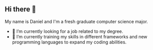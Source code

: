 ## Hi there 👋

My name is Daniel and I'm a fresh graduate computer science major.

- 🔭 I’m currently looking for a job related to my degree.
- 🌱 I’m currently training my skills in different frameworks and new programming languages to expand my coding abilities.

<!--
**Freakazoid22/freakazoid22** is a ✨ _special_ ✨ repository because its `README.md` (this file) appears on your GitHub profile.

Here are some ideas to get you started:

- 🔭 I’m currently working on ...
- 🌱 I’m currently learning ...
- 👯 I’m looking to collaborate on ...
- 🤔 I’m looking for help with ...
- 💬 Ask me about ...
- 📫 How to reach me: ...
- 😄 Pronouns: ...
- ⚡ Fun fact: ...
-->
